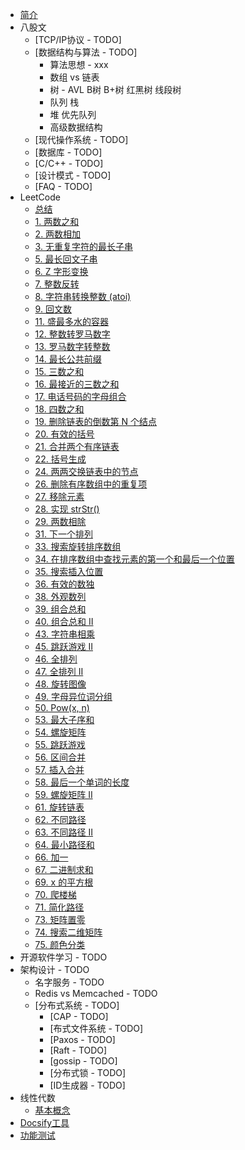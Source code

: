 * [简介](README.md)
* 八股文
  * [TCP/IP协议 - TODO]
  * [数据结构与算法 - TODO]
    * 算法思想 - xxx
    * 数组 vs 链表
    * 树 - AVL B树 B+树 红黑树 线段树
    * 队列 栈
    * 堆 优先队列 
    * 高级数据结构
  * [现代操作系统 - TODO]
  * [数据库 - TODO]
  * [C/C\+\+ - TODO]
  * [设计模式 - TODO]
  * [FAQ - TODO]
* LeetCode
  * [总结](pages/leetcode/summery.md)
  * [1. 两数之和](pages/leetcode/1.md)
  * [2. 两数相加](pages/leetcode/2.md)
  * [3. 无重复字符的最长子串](pages/leetcode/3.md)
  * [5. 最长回文子串](pages/leetcode/5.md)
  * [6. Z 字形变换](pages/leetcode/6.md)
  * [7. 整数反转](pages/leetcode/7.md)
  * [8. 字符串转换整数 (atoi)](pages/leetcode/8.md)
  * [9. 回文数](pages/leetcode/9.md)
  * [11. 盛最多水的容器](pages/leetcode/11.md)
  * [12. 整数转罗马数字](pages/leetcode/12.md)
  * [13. 罗马数字转整数](pages/leetcode/13.md)
  * [14. 最长公共前缀](pages/leetcode/14.md)
  * [15. 三数之和](pages/leetcode/15.md)
  * [16. 最接近的三数之和](pages/leetcode/16.md)
  * [17. 电话号码的字母组合](pages/leetcode/17.md)
  * [18. 四数之和](pages/leetcode/18.md)
  * [19. 删除链表的倒数第 N 个结点](pages/leetcode/19.md)
  * [20. 有效的括号](pages/leetcode/20.md)
  * [21. 合并两个有序链表](pages/leetcode/21.md)
  * [22. 括号生成](pages/leetcode/22.md)
  * [24. 两两交换链表中的节点](pages/leetcode/24.md)
  * [26. 删除有序数组中的重复项](pages/leetcode/26.md)
  * [27. 移除元素](pages/leetcode/27.md)
  * [28. 实现 strStr()](pages/leetcode/28.md)
  * [29. 两数相除](pages/leetcode/29.md)
  * [31. 下一个排列](pages/leetcode/31.md)
  * [33. 搜索旋转排序数组](pages/leetcode/33.md)
  * [34. 在排序数组中查找元素的第一个和最后一个位置](pages/leetcode/34.md)
  * [35. 搜索插入位置](pages/leetcode/35.md)
  * [36. 有效的数独](pages/leetcode/36.md)
  * [38. 外观数列](pages/leetcode/38.md)
  * [39. 组合总和](pages/leetcode/39.md)
  * [40. 组合总和 II](pages/leetcode/40.md)
  * [43. 字符串相乘](pages/leetcode/43.md)
  * [45. 跳跃游戏 II](pages/leetcode/45.md)
  * [46. 全排列](pages/leetcode/46.md)
  * [47. 全排列 II](pages/leetcode/47.md)
  * [48. 旋转图像](pages/leetcode/48.md)
  * [49. 字母异位词分组](pages/leetcode/49.md)
  * [50. Pow(x, n)](pages/leetcode/50.md)
  * [53. 最大子序和](pages/leetcode/53.md)
  * [54. 螺旋矩阵](pages/leetcode/54.md)
  * [55. 跳跃游戏](pages/leetcode/55.md)
  * [56. 区间合并](pages/leetcode/56.md)
  * [57. 插入合并](pages/leetcode/57.md)
  * [58. 最后一个单词的长度](pages/leetcode/58.md)
  * [59. 螺旋矩阵 II](pages/leetcode/59.md)
  * [61. 旋转链表](pages/leetcode/61.md)
  * [62. 不同路径](pages/leetcode/62.md)
  * [63. 不同路径 II](pages/leetcode/63.md)
  * [64. 最小路径和](pages/leetcode/64.md)
  * [66. 加一](pages/leetcode/66.md)
  * [67. 二进制求和](pages/leetcode/67.md)
  * [69. x 的平方根](pages/leetcode/69.md)
  * [70. 爬楼梯](pages/leetcode/70.md)
  * [71. 简化路径](pages/leetcode/71.md)
  * [73. 矩阵置零](pages/leetcode/73.md)
  * [74. 搜索二维矩阵](pages/leetcode/74.md)
  * [75. 颜色分类](pages/leetcode/75.md)
* 开源软件学习 - TODO
* 架构设计 - TODO
    * 名字服务 - TODO
    * Redis vs Memcached - TODO
  * [分布式系统 - TODO]
    * [CAP - TODO]
    * [布式文件系统 - TODO]
    * [Paxos - TODO]
    * [Raft - TODO]
    * [gossip - TODO]
    * [分布式锁 - TODO]
    * [ID生成器 - TODO]
* 线性代数
  * [基本概念](pages/linear_algebra/basic_nations.md)
* [Docsify工具](pages/tools.md)
* [功能测试](pages/test.md)

